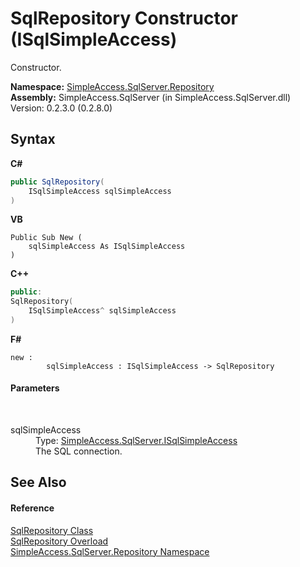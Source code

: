 # SqlRepository Constructor (ISqlSimpleAccess)
 

Constructor.

**Namespace:**&nbsp;<a href="N_SimpleAccess_SqlServer_Repository">SimpleAccess.SqlServer.Repository</a><br />**Assembly:**&nbsp;SimpleAccess.SqlServer (in SimpleAccess.SqlServer.dll) Version: 0.2.3.0 (0.2.8.0)

## Syntax

**C#**<br />
``` C#
public SqlRepository(
	ISqlSimpleAccess sqlSimpleAccess
)
```

**VB**<br />
``` VB
Public Sub New ( 
	sqlSimpleAccess As ISqlSimpleAccess
)
```

**C++**<br />
``` C++
public:
SqlRepository(
	ISqlSimpleAccess^ sqlSimpleAccess
)
```

**F#**<br />
``` F#
new : 
        sqlSimpleAccess : ISqlSimpleAccess -> SqlRepository
```


#### Parameters
&nbsp;<dl><dt>sqlSimpleAccess</dt><dd>Type: <a href="T_SimpleAccess_SqlServer_ISqlSimpleAccess">SimpleAccess.SqlServer.ISqlSimpleAccess</a><br />The SQL connection.</dd></dl>

## See Also


#### Reference
<a href="T_SimpleAccess_SqlServer_Repository_SqlRepository">SqlRepository Class</a><br /><a href="Overload_SimpleAccess_SqlServer_Repository_SqlRepository__ctor">SqlRepository Overload</a><br /><a href="N_SimpleAccess_SqlServer_Repository">SimpleAccess.SqlServer.Repository Namespace</a><br />